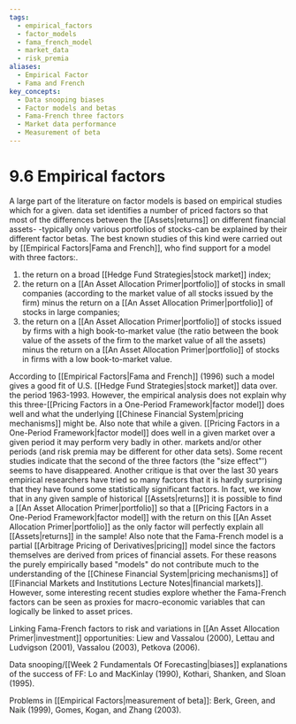 ```yaml
---
tags:
  - empirical_factors
  - factor_models
  - fama_french_model
  - market_data
  - risk_premia
aliases:
  - Empirical Factor
  - Fama and French
key_concepts:
  - Data snooping biases
  - Factor models and betas
  - Fama-French three factors
  - Market data performance
  - Measurement of beta
---
```


# 9.6 Empirical factors  

A large part of the literature on factor models is based on empirical studies which for a given. data set identifies a number of priced factors so that most of the differences between the [[Assets|returns]] on different financial assets- -typically only various portfolios of stocks-can be explained by their different factor betas. The best known studies of this kind were carried out by [[Empirical Factors|Fama and French]], who find support for a model with three factors:.  

1. the return on a broad [[Hedge Fund Strategies|stock market]] index;   
2. the return on a [[An Asset Allocation Primer|portfolio]] of stocks in small companies (according to the market value of all stocks issued by the firm) minus the return on a [[An Asset Allocation Primer|portfolio]] of stocks in large companies;   
3. the return on a [[An Asset Allocation Primer|portfolio]] of stocks issued by firms with a high book-to-market value (the ratio between the book value of the assets of the firm to the market value of all the assets) minus the return on a [[An Asset Allocation Primer|portfolio]] of stocks in firms with a low book-to-market value.  

According to [[Empirical Factors|Fama and French]] (1996) such a model gives a good fit of U.S. [[Hedge Fund Strategies|stock market]] data over. the period 1963-1993. However, the empirical analysis does not explain why this three-[[Pricing Factors in a One-Period Framework|factor model]] does well and what the underlying [[Chinese Financial System|pricing mechanisms]] might be. Also note that while a given. [[Pricing Factors in a One-Period Framework|factor model]] does well in a given market over a given period it may perform very badly in other. markets and/or other periods (and risk premia may be different for other data sets). Some recent studies indicate that the second of the three factors (the "size effect"') seems to have disappeared. Another critique is that over the last 30 years empirical researchers have tried so many factors that it is hardly surprising that they have found some statistically significant factors. In fact, we know that in any given sample of historical [[Assets|returns]] it is possible to find a [[An Asset Allocation Primer|portfolio]] so that a [[Pricing Factors in a One-Period Framework|factor model]] with the return on this [[An Asset Allocation Primer|portfolio]] as the only factor will perfectly explain all [[Assets|returns]] in the sample! Also note that the Fama-French model is a partial [[Arbitrage Pricing of Derivatives|pricing]] model since the factors themselves are derived from prices of financial assets. For these reasons the purely empirically based "models" do not contribute much to the understanding of the [[Chinese Financial System|pricing mechanisms]] of [[Financial Markets and Institutions Lecture Notes|financial markets]]. However, some interesting recent studies explore whether the Fama-French factors can be seen as proxies for macro-economic variables that can logically be linked to asset prices.  

Linking Fama-French factors to risk and variations in [[An Asset Allocation Primer|investment]] opportunities: Liew and Vassalou (2000), Lettau and Ludvigson (2001), Vassalou (2003), Petkova (2006).  

Data snooping/[[Week 2 Fundamentals Of Forecasting|biases]] explanations of the success of FF: Lo and MacKinlay (1990), Kothari, Shanken, and Sloan (1995).  

Problems in [[Empirical Factors|measurement of beta]]: Berk, Green, and Naik (1999), Gomes, Kogan, and Zhang (2003).  